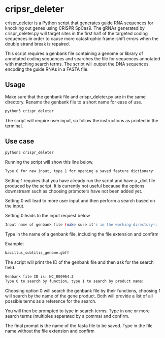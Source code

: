 # cripsr_deleter

crispr_deleter is a Python script that generates guide RNA sequences for knocking out genes using CRISPR SpCas9. The gRNAs 
generated by crispr_deleter.py will target sites in the first half of the targeted coding sequences in order to cause more
catastrophic frame-shift errors when the double strand break is repaired.

This script requires a genbank file containing a genome or library of annotated coding sequences and searches the file for 
sequences annotated with matching search terms. The script will output the DNA sequences encoding the guide RNAs in 
a FASTA file.


## Usage

Make sure that the genbank file and crispr_deleter.py are in the same directory. Rename the genbank file to a short name for ease of use.

```bash
python3 crispr_deleter
```
The script will require user input, so follow the instructions as printed in the terminal.

## Use case
```bash
python3 crispr_deleter
```
Running the script will show this line below. 
```bash
Type 0 for new input, type 1 for opening a saved feature dictionary: 
```
Setting 1 requires that you have already run the script and have a _dict file produced by the script. It is currently not useful because the options downstream such as choosing promoters have not been added yet.

Setting 0 will lead to more user input and then perform a search based on the input.

Setting 0 leads to the input request below
```bash
Input name of genbank file (make sure it's in the working directory): 
```
Type in the name of a genbank file, including the file extension and confirm

Example:
```bash
bacillus_subtilis_genome.gbff
```
The script will print the ID of the genbank file and then ask for the search field.
```bash
Genbank file ID is: NC_000964.3
Type 0 to search by function, type 1 to search by product name: 
```

Choosing option 0 will search the genbank file by their functions, choosing 1 will search by the name of the gene product. 
Both will provide a list of all possible terms as a reference for the search. 

You will then be prompted to type in search terms. Type in one or more search terms (multiples separated by a comma) and confirm.

The final prompt is the name of the fasta file to be saved. Type in the file name without the file extension and confirm